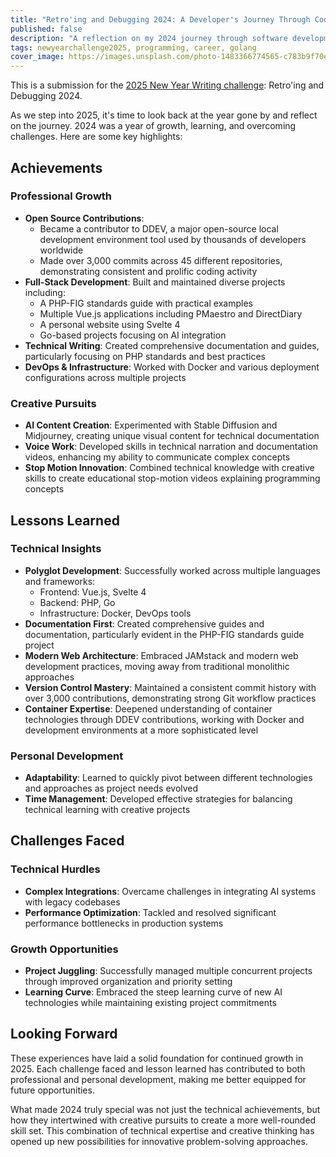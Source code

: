 ```yaml
---
title: "Retro'ing and Debugging 2024: A Developer's Journey Through Code and Creativity"
published: false
description: "A reflection on my 2024 journey through software development, AI exploration, and creative pursuits"
tags: newyearchallenge2025, programming, career, golang
cover_image: https://images.unsplash.com/photo-1483366774565-c783b9f70e2c?w=1000&q=80
---
```


This is a submission for the [2025 New Year Writing challenge](https://dev.to/challenges/newyear): Retro'ing and Debugging 2024.

As we step into 2025, it's time to look back at the year gone by and reflect on the journey. 2024 was a year of growth, learning, and overcoming challenges. Here are some key highlights:

## Achievements

### Professional Growth

- **Open Source Contributions**:  
  - Became a contributor to DDEV, a major open-source local development environment tool used by thousands of developers worldwide
  - Made over 3,000 commits across 45 different repositories, demonstrating consistent and prolific coding activity
- **Full-Stack Development**: Built and maintained diverse projects including:
  - A PHP-FIG standards guide with practical examples
  - Multiple Vue.js applications including PMaestro and DirectDiary
  - A personal website using Svelte 4
  - Go-based projects focusing on AI integration
- **Technical Writing**: Created comprehensive documentation and guides, particularly focusing on PHP standards and best practices
- **DevOps & Infrastructure**: Worked with Docker and various deployment configurations across multiple projects

### Creative Pursuits

- **AI Content Creation**: Experimented with Stable Diffusion and Midjourney, creating unique visual content for technical documentation
- **Voice Work**: Developed skills in technical narration and documentation videos, enhancing my ability to communicate complex concepts
- **Stop Motion Innovation**: Combined technical knowledge with creative skills to create educational stop-motion videos explaining programming concepts

## Lessons Learned

### Technical Insights

- **Polyglot Development**: Successfully worked across multiple languages and frameworks:
  - Frontend: Vue.js, Svelte 4
  - Backend: PHP, Go
  - Infrastructure: Docker, DevOps tools
- **Documentation First**: Created comprehensive guides and documentation, particularly evident in the PHP-FIG standards guide project
- **Modern Web Architecture**: Embraced JAMstack and modern web development practices, moving away from traditional monolithic approaches
- **Version Control Mastery**: Maintained a consistent commit history with over 3,000 contributions, demonstrating strong Git workflow practices
- **Container Expertise**: Deepened understanding of container technologies through DDEV contributions, working with Docker and development environments at a more sophisticated level

### Personal Development

- **Adaptability**: Learned to quickly pivot between different technologies and approaches as project needs evolved
- **Time Management**: Developed effective strategies for balancing technical learning with creative projects

## Challenges Faced

### Technical Hurdles

- **Complex Integrations**: Overcame challenges in integrating AI systems with legacy codebases
- **Performance Optimization**: Tackled and resolved significant performance bottlenecks in production systems

### Growth Opportunities

- **Project Juggling**: Successfully managed multiple concurrent projects through improved organization and priority setting
- **Learning Curve**: Embraced the steep learning curve of new AI technologies while maintaining existing project commitments

## Looking Forward

These experiences have laid a solid foundation for continued growth in 2025. Each challenge faced and lesson learned has contributed to both professional and personal development, making me better equipped for future opportunities.

What made 2024 truly special was not just the technical achievements, but how they intertwined with creative pursuits to create a more well-rounded skill set. This combination of technical expertise and creative thinking has opened up new possibilities for innovative problem-solving approaches.
